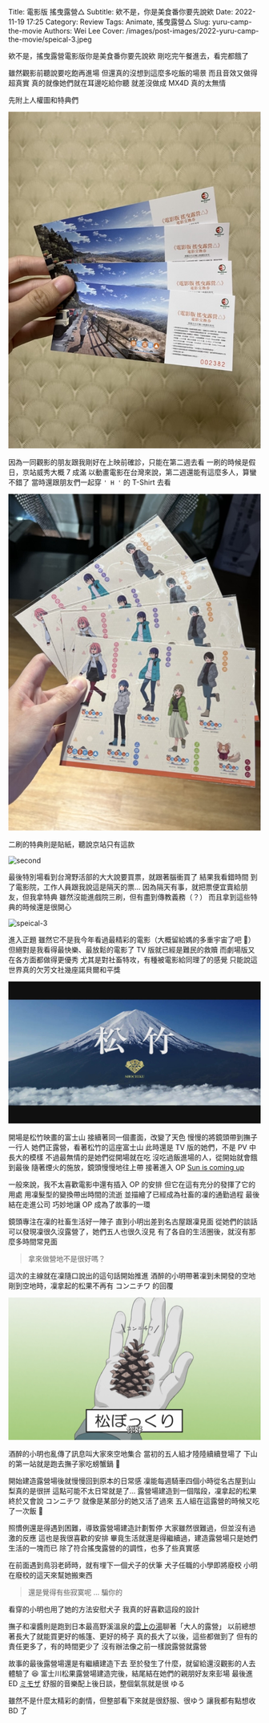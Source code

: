 Title: 電影版 搖曳露營△
Subtitle: 欸不是，你是美食番你要先說欸
Date: 2022-11-19 17:25
Category: Review
Tags: Animate, 搖曳露營△
Slug: yuru-camp-the-movie
Authors: Wei Lee
Cover: /images/post-images/2022-yuru-camp-the-movie/speical-3.jpeg

欸不是，搖曳露營電影版你是美食番你要先說欸
剛吃完午餐進去，看完都餓了

<!--more-->

雖然觀影前聽說要吃飽再進場
但還真的沒想到這麼多吃飯的場景
而且音效又做得超真實
真的就像她們就在耳邊吃給你聽
就差沒做成 MX4D
真的太無情

先附上人權圖和特典們

![電影交換卷](/images/post-images/2022-yuru-camp-the-movie/ticket.jpg)

因為一同觀影的朋友跟我剛好在上映前確診，只能在第二週去看
一刷的時候是假日，京站威秀大概 7 成滿
以動畫電影在台灣來說，第二週還能有這麼多人，算蠻不錯了
當時還跟朋友們一起穿 `' H '` 的 T-Shirt 去看

![bookmark](/images/post-images/2022-yuru-camp-the-movie/bookmark.jpg)

二刷的特典則是貼紙，聽說京站只有這款

![second](/images/post-images/2022-yuru-camp-the-movie/second.jpeg)

最後特別場看到台灣野活部的大大說要買票，就跟著腦衝買了
結果我看錯時間
到了電影院，工作人員跟我說這是隔天的票...
因為隔天有事，就把票便宜賣給朋友，但我拿特典
雖然沒能進戲院三刷，但有盡到傳教義務（？）
而且拿到這些特典的時候還是很開心

![speical-3](/images/post-images/2022-yuru-camp-the-movie/speical-3.jpeg)

進入正題
雖然它不是我今年看過最精彩的電影（大概留給媽的多重宇宙了吧 🤔）
但絕對是我看得最快樂、最放鬆的電影了
TV 版就已經是難民的救贖
而劇場版又在各方面都做得更優秀
尤其是對社畜特攻，有種被電影給同理了的感覺
只能說這世界真的欠芳文社幾座諾貝爾和平獎

![松竹映畫](/images/post-images/2022-yuru-camp-the-movie/fuji.jpg)

開場是松竹映畫的富士山
接續著同一個畫面，改變了天色
慢慢的將鏡頭帶到撫子一行人
她們正露營，看著松竹的這座富士山
此時還是 TV 版的她們，不是 PV 中長大的模樣
不過最無情的是她們從開場就在吃
沒吃過飯進場的人，從開始就會餓到最後
隨著煙火的施放，鏡頭慢慢地往上帶
接著進入 OP [Sun is coming up](https://www.youtube.com/watch?v=jwS1gd3HiGE)

一般來說，我不太喜歡電影中還有插入 OP 的安排
但它在這有充分的發揮了它的用處
用凜髮型的變換帶出時間的流逝
並描繪了已經成為社畜的凜的通勤過程
最後結在走進公司
巧妙地讓 OP 成為了故事的一環

鏡頭專注在凜的社畜生活好一陣子
直到小明出差到名古屋跟凜見面
從她們的談話可以發現凜很久沒露營了，她們五人也很久沒見
有了各自的生活圈後，就沒有那麼多時間常見面

> 拿來做營地不是很好嗎？

這次的主線就在凜隨口說出的這句話開始推進
酒醉的小明帶著凜到未開發的空地
剛到空地時，凜拿起的松果不再有 コンニチワ 的回覆

![konichiwa](/images/post-images/2022-yuru-camp-the-movie/konichiwa.png)

酒醉的小明也亂傳了訊息叫大家來空地集合
當初的五人組才陸陸續續登場了
下山的第一站就是跑去撫子家吃螃蟹鍋 🦀

開始建造露營場後就慢慢回到原本的日常感
凜能每週騎車四個小時從名古屋到山梨真的是很拼
這點可能不太日常就是了...
露營場建造到一個階段，凜拿起的松果終於又會說 コンニチワ
就像是某部分的她又活了過來
五人組在這露營的時候又吃了一次飯 🥘

照慣例還是得遇到困難，導致露營場建造計劃暫停
大家雖然很難過，但並沒有過激的反應
這也是我很喜歡的安排
畢竟生活就還是得繼續過，建造露營場只是她們生活的一塊而已
除了符合搖曳露營的的調性，也多了些真實感

在前面遇到鳥羽老師時，就有埋下一個犬子的伏筆
犬子任職的小學即將廢校
小明在廢校的這天來幫她搬東西

> 還是覺得有些寂寞呢
> ...
> 騙你的

看穿的小明也用了她的方法安慰犬子
我真的好喜歡這段的設計

撫子和凜醬則是跑到日本最高野溪溫泉的[雲上の湯](https://goo.gl/maps/gPGGAP8sVMsXyYF48)聊著「大人的露營」
以前總想著長大了就能買更好的帳篷、更好的椅子
真的長大了以後，這些都做到了
但有的責任更多了，有的時間更少了
沒有辦法像之前一樣說露營就露營

故事的最後露營場還是有繼續建造下去
至於發生了什麼，就留給還沒觀影的人去體驗了 😆
富士川松果露營場建造完後，結尾結在她們的親朋好友來彭場
最後進 ED [ミモザ](https://www.youtube.com/watch?v=7JPaHvRr3OU)
舒服的音樂配上後日談，整個氣氛就是很 ゆる

雖然不是什麼太精彩的劇情，但整部看下來就是很舒服、很ゆう
讓我都有點想收 BD 了
